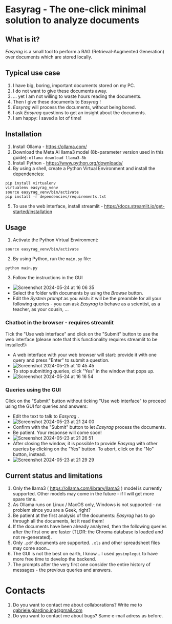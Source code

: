 # Easyrag - The one-click minimal solution to analyze documents

## What is it?
_Easyrag_ is a small tool to perform a RAG (Retrieval-Augmented Generation) over documents which are stored locally.

## Typical use case
1. I have big, boring, important documents stored on my PC.
2. I do not want to give these documents away.
3. ... yet I am not willing to waste hours reading the documents.
4. Then I give these documents to _Easyrag_ !
5. _Easyrag_ will process the documents, without being bored.
6. I ask _Easyrag_ questions to get an insight about the documents.
7. I am happy: I saved a lot of time!

## Installation
1. Install Ollama - https://ollama.com/
2. Download the Meta AI llama3 model (8b-parameter version used in this guide): `ollama download llama3-8b`
3. Install Python - https://www.python.org/downloads/
4. By using a shell, create a Python Virtual Environment and install the dependencies:
```
pip install virtualenv
virtualenv easyrag_venv
source easyrag_venv/bin/activate
pip install -r dependencies/requirements.txt
```
5. To use the web interface, install streamlit - https://docs.streamlit.io/get-started/installation

## Usage
1. Activate the Python Virtual Environment:
```
source easyrag_venv/bin/activate
```
2. By using Python, run the `main.py` file:
```
python main.py
```
3. Follow the instructions in the GUI
  - ![Screenshot 2024-05-24 at 16 06 35](https://github.com/gabripo/easyrag/assets/25492636/bad5c7f7-4a01-4a4a-b906-1d48e9036d8f)
  - Select the folder with documents by using the _Browse_ button.
  - Edit the _System prompt_ as you wish: it will be the preamble for all your following queries - you can ask _Easyrag_ to behave as a scientist, as a teacher, as your cousin, ...
### Chatbot in the browser - requires streamlit
Tick the "Use web interface" and click on the "Submit" button to use the web interface (please note that this functionality requires streamlit to be installed!):
  - A web interface with your web browser will start: provide it with one query and press "Enter" to submit a question.
  - ![Screenshot 2024-05-25 at 10 45 45](https://github.com/gabripo/easyrag/assets/25492636/7928f505-3c5e-406f-8e94-8c181a296551)
  - To stop submitting queries, click "Yes" in the window that pops up.
  - ![Screenshot 2024-05-24 at 16 16 54](https://github.com/gabripo/easyrag/assets/25492636/c2c09abf-5376-4970-898f-c72a23d24e0c)
### Queries using the GUI
Click on the "Submit" button without ticking "Use web interface" to proceed using the GUI for queries and answers:
  - Edit the text to talk to _Easyrag_ .
  - ![Screenshot 2024-05-23 at 21 24 00](https://github.com/gabripo/easyrag/assets/25492636/7109ebd1-6817-484d-bd36-9b46d40e32ff)
  - Confirm with the "Submit" button to let _Easyrag_ process the documents.
  - Be patient. Your response will come soon!
  - ![Screenshot 2024-05-23 at 21 26 51](https://github.com/gabripo/easyrag/assets/25492636/16b149d9-83ef-4ae9-9005-f2a295c39825)
  - After closing the window, it is possible to provide _Easyrag_ with other queries by clicking on the "Yes" button. To abort, click on the "No" button, instead.
  - ![Screenshot 2024-05-23 at 21 29 29](https://github.com/gabripo/easyrag/assets/25492636/0f5a8000-cc73-4503-bf7a-47f385ecf614)



## Current status and limitations
1. Only the llama3 ( https://ollama.com/library/llama3 ) model is currently supported. Other models may come in the future - if I will get more spare time.
2. As Ollama runs on Linux / MacOS only, Windows is not supported - no problem since you are a Geek, right?
3. Be patient at the first analysis of the documents: _Easyrag_ has to go through all the documents, let it read them!
4. If the documents have been already analyzed, then the following queries after the first one are faster (TLDR: the Chroma database is loaded and not re-generated).
5. Only `.pdf` documents are supported. `.xls` and other spreadsheet files may come soon...
6. The GUI is not the best on earth, I know... I used `pysimplegui` to have more free time to develop the backend.
7. The prompts after the very first one consider the entire history of messages - the previous queries and answers.

# Contacts
1. Do you want to contact me about collaborations? Write me to gabriele.giardino.ing@gmail.com
2. Do you want to contact me about bugs? Same e-mail adress as before.
